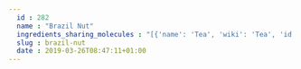 ```yaml
---
  id : 282
  name : "Brazil Nut"
  ingredients_sharing_molecules : "[{'name': 'Tea', 'wiki': 'Tea', 'id': 310, 'category': 'Plant', 'common_molecules': [89594, 5280443, 5280598, 6054, 7284, 527, 9064, 8094, 638278, 6072, 6202, 5363388, 644104, 5280511, 650, 5367719, 13144, 4788, 637775, 61020, 247, 8452, 853433, 72276, 638011, 1889, 15394, 5280445, 8163, 637566, 240, 33931, 5365811, 8130, 798, 6569, 441005, 72277, 6561, 65084, 996, 637542, 441484, 107971, 5284639, 10448, 338, 7288, 8723, 11552, 79803, 1110, 6050, 6986, 5318042, 107905, 31260, 2345, 5280863, 784, 8857, 439341, 7150, 5280343, 1549026, 126, 998, 7847, 445070, 768, 323, 1183, 9862, 5281708, 637511, 5283349, 65064, 5284503, 802, 180, 72, 61503, 643941, 999, 439246, 244, 8768, 26447, 13187, 439263, 1130, 454, 107, 878, 444539, 18635, 7858, 7501, 20083, 10393, 5315892, 11509, 6184, 643779, 6251, 439533, 11128, 7654]}, {'name': 'Corn', 'wiki': 'Maize', 'id': 56, 'category': 'Maize', 'common_molecules': [89594, 5280443, 5280598, 6054, 7284, 527, 9064, 8094, 638278, 6072, 6202, 5363388, 644104, 5280511, 650, 5367719, 13144, 4788, 637775, 61020, 247, 8452, 853433, 72276, 638011, 1889, 15394, 5280445, 8163, 637566, 240, 33931, 5365811, 8130, 798, 6569, 441005, 72277, 6561, 65084, 637542, 441484, 107971, 5284639, 10448, 338, 7288, 8723, 11552, 79803, 1110, 6050, 6986, 5318042, 107905, 31260, 2345, 5280863, 784, 8857, 439341, 7150, 5280343, 1549026, 126, 998, 7847, 445070, 768, 323, 1183, 9862, 5281708, 637511, 5283349, 65064, 5284503, 802, 180, 72, 61503, 643941, 6436017, 999, 439246, 244, 8768, 26447, 13187, 439263, 1130, 454, 107, 878, 444539, 18635, 7858, 20083, 10393, 5315892, 11509, 6184, 643779, 6251, 439533, 11128, 7654]}, {'name': 'Cranberry', 'wiki': 'Cranberry', 'id': 229, 'category': 'Berry', 'common_molecules': [89594, 5280443, 5280598, 6054, 7284, 527, 9064, 8094, 638278, 6072, 6202, 5363388, 644104, 5280511, 650, 5367719, 13144, 4788, 637775, 61020, 247, 8452, 853433, 72276, 638011, 1889, 15394, 5280445, 637566, 240, 33931, 5365811, 8130, 798, 6569, 441005, 72277, 6561, 65084, 996, 637542, 441484, 107971, 6276, 5284639, 10448, 338, 7288, 8723, 11552, 79803, 1110, 6050, 6986, 5283339, 5318042, 107905, 31260, 2345, 5280863, 784, 8857, 439341, 7150, 5280343, 1549026, 126, 998, 7847, 445070, 768, 323, 1183, 9862, 5281708, 637511, 65064, 5284503, 802, 180, 72, 61503, 643941, 999, 439246, 244, 8768, 26447, 439263, 1130, 454, 107, 878, 444539, 18635, 7858, 7501, 20083, 10393, 5315892, 11509, 6184, 643779, 6251, 439533, 11128, 7654]}, {'name': 'Peanut', 'wiki': 'Peanut', 'id': 287, 'category': 'Nut', 'common_molecules': [89594, 5280443, 5280598, 6054, 7284, 527, 9064, 8094, 638278, 6072, 6202, 5363388, 644104, 5280511, 650, 5367719, 13144, 4788, 637775, 61020, 247, 8452, 853433, 72276, 638011, 1889, 15394, 5280445, 637566, 240, 33931, 5365811, 8130, 798, 6569, 441005, 72277, 6561, 65084, 996, 637542, 441484, 107971, 5284639, 10448, 338, 7288, 8723, 11552, 79803, 1110, 6050, 6986, 5283339, 5318042, 107905, 31260, 2345, 5280863, 784, 8857, 439341, 7150, 5280343, 1549026, 126, 998, 7847, 445070, 768, 323, 1183, 9862, 5281708, 637511, 5283349, 65064, 5284503, 802, 180, 72, 61503, 643941, 6436017, 999, 439246, 244, 8768, 26447, 439263, 1130, 454, 107, 878, 444539, 18635, 7858, 7501, 10393, 5315892, 11509, 6184, 643779, 6251, 439533, 11128, 7654]}, {'name': 'Peas', 'wiki': 'Pea', 'id': 288, 'category': 'Legume', 'common_molecules': [89594, 5280443, 5280598, 6054, 7284, 527, 9064, 8094, 638278, 6072, 6202, 5363388, 644104, 5280511, 650, 5367719, 13144, 4788, 637775, 61020, 247, 8452, 853433, 72276, 638011, 1889, 15394, 5280445, 8163, 637566, 240, 33931, 5365811, 8130, 798, 6569, 441005, 72277, 6561, 65084, 637542, 441484, 107971, 5284639, 10448, 338, 7288, 8723, 11552, 79803, 1110, 6050, 6986, 5283339, 5318042, 107905, 31260, 2345, 5280863, 784, 8857, 439341, 7150, 5280343, 1549026, 126, 998, 7847, 445070, 768, 323, 1183, 9862, 5281708, 637511, 65064, 5284503, 802, 180, 72, 61503, 643941, 6436017, 999, 439246, 244, 8768, 26447, 439263, 1130, 454, 107, 878, 444539, 18635, 7858, 7501, 20083, 10393, 5315892, 11509, 6184, 643779, 6251, 439533, 11128, 7654]}]"
  slug : brazil-nut
  date : 2019-03-26T08:47:11+01:00
---
```



